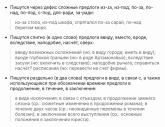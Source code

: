 - Пишутся через дефис сложные предлоги из-за, из-под, по-за, по-над, по-под, с-под, для-ради, за-ради:
> из-за стола, из-под шкафа, спрятался по-за сарай, по-над берегом моря.

- Пишутся слитно (в одно слово) предлоги ввиду, вместо, вроде, вследствие, наподобие, насчёт, сверх:
> ввиду возможных осложнений (но: в виду города; иметь в виду); вроде глубокой траншеи (но: в роде Артамоновых); вследствие засухи (но: включить в следствие); наподобие рычага; справиться насчёт? расписания (но: перевести на счёт фирмы).

- Пишутся раздельно (в два слова) предлоги в виде, в связи с, а также использующиеся при обозначении времени предлоги в продолжение, в течение, в заключение:
> в виде исключения; в связи с отъездом; в продолжение зимнего сезона (ср.: сюжетные изменения в продолжении романа); в течение двух часов (ср.: неожиданные перемены в течении болезни); в заключение всего выступления (ср.: основные положения в заключении юриста).
